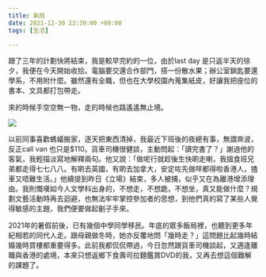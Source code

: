 ```yaml
---
title: 執拾
date: 2021-12-30 22:39:00 +08:00
tags: [生活]

---
```


  
  
跟了三年的計劃快將結束，我是較早完約的一位，由於last day 是只返半天的徐夕，我便在今天開始收拾。電腦要交還合作部門，搭一份散水果；辦公室鎖匙要還學系，不用附什麼。雖然還有全職，但也在大學校園內蒐集紙皮，好讓我把座位的書本、文具都打包帶走。

  
來的時候手空空無一物，走的時候也路遙遙無止境。

  
[![](https://blogger.googleusercontent.com/img/a/AVvXsEik88QgMmC6vGZqyzBUV8OLA0T6GaVJ1psEkGGMcCvi2FIpsrbAaf3pLL5GJRdXzz2XAysbDgAsDTEnjMa_JlmnJGNiu896x0KQ3TukKlRwhTjZ5crxB_-NhUI-7HvyH92-PI7_Wktslp9je9gV0t7llMW9fED6pXEnXD0G1r_ksq0r7ozRDdPZcRmj=w320-h213)](https://blogger.googleusercontent.com/img/a/AVvXsEik88QgMmC6vGZqyzBUV8OLA0T6GaVJ1psEkGGMcCvi2FIpsrbAaf3pLL5GJRdXzz2XAysbDgAsDTEnjMa%5FJlmnJGNiu896x0KQ3TukKlRwhTjZ5crxB%5F-NhUI-7HvyH92-PI7%5FWktslp9je9gV0t7llMW9fED6pXEnXD0G1r%5Fksq0r7ozRDdPZcRmj=s5941)

  
以前同事喜歡螞蟻搬家，逐天把東西清掉，我最近下班後的夜總有事，無謂奔波，反正call van 也只是$110。貨車司機很健談，主動問起：「讀完書了？」謝過他的客氣，我輕描淡寫地解釋兩句。他又說：「做呢行就趁後生快啲走喇，我搵食班兄弟都走得七七八八。有啲去英國，有啲去加拿大，安定咗先做咩都得啦香港人，揸車又唔難生活。」他續提到昨日《立場》結束，多人被捕，似乎又在為離港增添理由。我則慨嘆如今人文學科出身的，不想走，不想跪，不想坐，真又能做什麼？規劃文藝活動時再去迴避，也無法牢牢掌控參加者的思想，到他們真的寫了某些人覺得敏感的主題，我們便要做起劊子手來。

  
2021年的暑假前後，已有幾個中學同學移民。年底的眾多飯局裡，也聽到更多年紀相若的同代人走。跟母親做冬時，她亦反覆地問「幾時走？」這問題比起幾時結婚幾時買樓都重要得多。此前我都侃侃帶過，今日忽然跟貨車司機談起，又適逢離職與香港的處境，本來只想返鄉下食壽司拉麵鑑賞DVD的我，又再去想這個難解的課題了。
  
  
